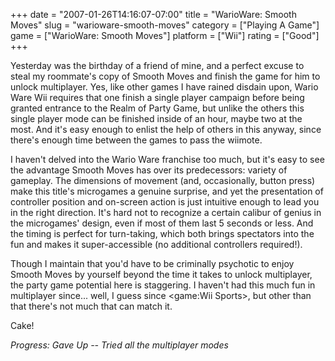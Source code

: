 +++
date = "2007-01-26T14:16:07-07:00"
title = "WarioWare: Smooth Moves"
slug = "warioware-smooth-moves"
category = ["Playing A Game"]
game = ["WarioWare: Smooth Moves"]
platform = ["Wii"]
rating = ["Good"]
+++

Yesterday was the birthday of a friend of mine, and a perfect excuse to steal my roommate's copy of Smooth Moves and finish the game for him to unlock multiplayer.  Yes, like other games I have rained disdain upon, Wario Ware Wii requires that one finish a single player campaign before being granted entrance to the Realm of Party Game, but unlike the others this single player mode can be finished inside of an hour, maybe two at the most.  And it's easy enough to enlist the help of others in this anyway, since there's enough time between the games to pass the wiimote.

I haven't delved into the Wario Ware franchise too much, but it's easy to see the advantage Smooth Moves has over its predecessors: variety of gameplay.  The dimensions of movement (and, occasionally, button press) make this title's microgames a genuine surprise, and yet the presentation of controller position and on-screen action is just intuitive enough to lead you in the right direction.  It's hard not to recognize a certain calibur of genius in the microgames' design, even if most of them last 5 seconds or less.  And the timing is perfect for turn-taking, which both brings spectators into the fun and makes it super-accessible (no additional controllers required!).

Though I maintain that you'd have to be criminally psychotic to enjoy Smooth Moves by yourself beyond the time it takes to unlock multiplayer, the party game potential here is staggering.  I haven't had this much fun in multiplayer since... well, I guess since <game:Wii Sports>, but other than that there's not much that can match it.

Cake!

<i>Progress: Gave Up -- Tried all the multiplayer modes</i>